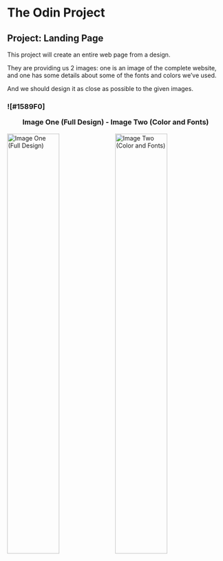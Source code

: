 # The Odin Project

## Project: Landing Page

This project will create an entire web page from a design.

They are providing us 2 images: one is an image of the complete website, and one has some details about some of the fonts and colors we’ve used.

And we should design it as close as possible to the given images.

### ![#1589F0]<p align="center">**Image One (Full Design) - Image Two (Color and Fonts)**</p>
<img src="https://cdn.statically.io/gh/TheOdinProject/curriculum/main/foundations/html_css/project/odin-project.png" width="49%" height="50%" alt="Image One (Full Design)"> <img src="https://cdn.statically.io/gh/TheOdinProject/curriculum/main/foundations/html_css/project/colors_and_stuff.png" width="49%" height="50%" alt="Image Two (Color and Fonts)">
